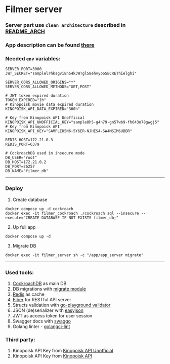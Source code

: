 # Filmer server


### Server part use `clean architecture` described in [README_ARCH](./docs/README_ARCH.md)
### App description can be found [there](./docs/README_APP.md)

### Needed `env` variables:

```
SERVER_PORT=3000
JWT_SECRET="samplelrhksgvi8n54kJWTgl58ehvyooSECREThielghi"

SERVER_CORS_ALLOWED_ORIGINS="*"
SERVER_CORS_ALLOWED_METHODS="GET,POST"

# JWT token expired duration
TOKEN_EXPIRED="1h"
# Kinopoisk movie data expired duration
KINOPOISK_API_DATA_EXPIRED="360h"

# Key from Kinopoisk API Unofficial
KINOPOISK_API_UNOFFICIAL_KEY="sample8h5-g4n79-gn57wb9-fh643o78gwgj5"
# Key from Kinopoisk API
KINOPOISK_API_KEY="SAMPLEU5N6-5Y6ER-NJHES4-SW4MSIM6UBBR"

REDIS_HOST=172.21.0.3
REDIS_PORT=6379

# CockroachDB used in insecure mode
DB_USER="root"
DB_HOST=172.21.0.2
DB_PORT=26257
DB_NAME="filmer_db"

```

<hr>

### Deploy

1. Create database
```
docker compose up -d cockroach
docker exec -it filmer_cockroach ./cockroach sql --insecure --execute="CREATE DATABASE IF NOT EXISTS filmer_db;"
```
2. Up full app
```
docker compose up -d
```
3. Migrate DB
```
docker exec -it filmer_server sh -c "/app/app_server migrate"
```

<hr>

### Used tools:

1. [CockroachDB](https://www.cockroachlabs.com/) as main DB
2. DB migrations with [migrate module](https://github.com/golang-migrate/migrate)
3. [Redis](https://github.com/redis/go-redis) as cache
4. [Fiber](https://docs.gofiber.io/) for RESTful API server
5. Structs validation with [go-playground validator](https://github.com/go-playground/validator)
6. JSON (de)serializer with [easyjson](https://github.com/mailru/easyjson)
7. JWT as access token for user session
8. Swagger docs with [swaggo](https://github.com/swaggo/swag)
9. Golang linter - [golangci-lint](https://golangci-lint.run/)

### Third party:

1. Kinopoisk API Key from [Kinopoisk API Unofficial](https://kinopoiskapiunofficial.tech/)
2. Kinopoisk API Key from [Kinopoisk API](https://kinopoisk.dev//)
